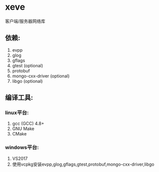 # xeve

  客户端/服务器网络库
  
## 依赖:
  
1. evpp
2. glog
3. gflags
4. gtest (optional)
5. protobuf
6. mongo-cxx-driver (optional)
7. libgo (optional)
  
## 编译工具:
### linux平台:
1. gcc (GCC) 4.8+
2. GNU Make
3. CMake
###  windows平台:
1. VS2017
2. 使用vcpkg安装evpp,glog,gflags,gtest,protobuf,mongo-cxx-driver,libgo
